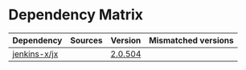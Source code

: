 # Dependency Matrix

Dependency | Sources | Version | Mismatched versions
---------- | ------- | ------- | -------------------
[jenkins-x/jx](https://github.com/jenkins-x/jx) |  | [2.0.504](https://github.com/jenkins-x/jx/releases/tag/v2.0.504) | 
